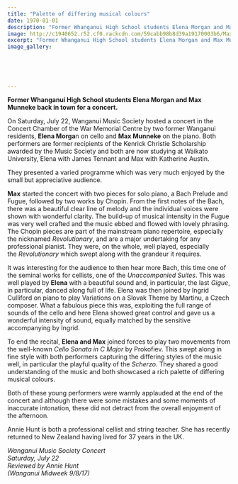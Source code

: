 ```yaml
---
title: "Palette of differing musical colours"
date: 1970-01-01
description: "Former Whanganui High School students Elena Morgan and Max Munneke back in town for a concert..."
image: http://c1940652.r52.cf0.rackcdn.com/59cabb98b8d39a19170003b6/Max--Elena-together.jpg
excerpt: "Former Whanganui High School students Elena Morgan and Max Munneke back in town for a concert."
image_gallery:
    
    
    
    
    
---
```


<p class="element element-paragraph"><strong>Former Whanganui High School students&nbsp;Elena Morgan and&nbsp;Max Munneke back in town for a concert.</strong></p>
<p class="element element-paragraph">On Saturday, July 22, Wanganui Music Society hosted a concert in the Concert Chamber of the War Memorial Centre by two former Wanganui residents, <strong>Elena Morga</strong>n on cello and <strong>Max Munneke</strong> on the piano. Both performers are former recipients of the Kenrick Christie Scholarship awarded by the Music Society and both are now studying at Waikato University, Elena with James Tennant and Max with Katherine Austin.</p>
<p class="element element-paragraph">They presented a varied programme which was very much enjoyed by the small but appreciative audience.</p>
<p class="element element-paragraph"><span><strong>Max</strong> started the concert with two pieces for solo piano, a Bach Prelude and Fugue, followed by two works by Chopin. From the first notes of the Bach, there was a beautiful clear line of melody and the individual voices were shown with wonderful clarity. The build-up of musical intensity in the Fugue was very well crafted and the music ebbed and flowed with lovely phrasing. The Chopin pieces are part of the mainstream piano repertoire, especially the nicknamed&nbsp;</span><em>Revolutionary</em><span>, and are a major undertaking for any professional pianist. They were, on the whole, well played, especially the&nbsp;</span><em>Revolutionary</em><span>&nbsp;which swept along with the grandeur it requires.</span></p>
<p class="element element-paragraph">It was interesting for the audience to then hear more Bach, this time one of the seminal works for cellists, one of the&nbsp;<em>Unaccompanied Suites</em>. This was well played by <strong>Elena</strong> with a beautiful sound and, in particular, the last&nbsp;<em>Gigue</em>, in particular, danced along full of life. Elena was then joined by Ingrid Culliford on piano to play Variations on a Slovak Theme by Martinu, a Czech composer. What a fabulous piece this was, exploiting the full range of sounds of the cello and here Elena showed great control and gave us a wonderful intensity of sound, equally matched by the sensitive accompanying by Ingrid.</p>
<p class="element element-paragraph">To end the recital, <strong>Elena and Max</strong> joined forces to play two movements from the well-known&nbsp;<em>Cello Sonata in C Major</em>&nbsp;by Prokofiev. This swept along in fine style with both performers capturing the differing styles of the music well, in particular the playful quality of the&nbsp;<em>Scherzo</em>. They shared a good understanding of the music and both showcased a rich palette of differing musical colours.</p>
<p class="element element-paragraph">Both of these young performers were warmly applauded at the end of the concert and although there were some mistakes and some moments of inaccurate intonation, these did not detract from the overall enjoyment of the afternoon.</p>
<p class="element element-paragraph">Annie Hunt is both a professional cellist and string teacher. She has recently returned to New Zealand having lived for 37 years in the UK.</p>
<p class="element element-paragraph"><em>Wanganui Music Society Concert<br />Saturday, July 22<br />Reviewed by Annie Hunt<br />(Wanganui Midweek 9/8/17)</em></p>

